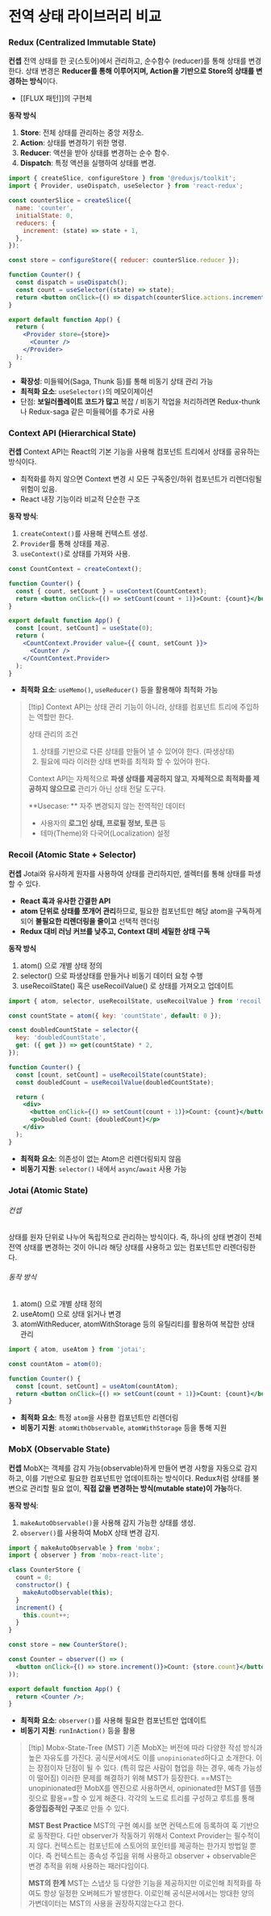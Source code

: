 # 전역 상태 라이브러리 비교

### Redux (Centralized Immutable State)

**컨셉**
전역 상태를 한 곳(스토어)에서 관리하고, 순수함수 (reducer)를 통해 상태를 변경한다. 상태 변경은 **Reducer를 통해 이루어지며, Action을 기반으로 Store의 상태를 변경하는 방식**이다.

- [[FLUX 패턴]]의 구현체

**동작 방식**
1. **Store**: 전체 상태를 관리하는 중앙 저장소.
2. **Action**: 상태를 변경하기 위한 명령.
3. **Reducer**: 액션을 받아 상태를 변경하는 순수 함수.
4. **Dispatch**: 특정 액션을 실행하여 상태를 변경.

```jsx
import { createSlice, configureStore } from '@reduxjs/toolkit';
import { Provider, useDispatch, useSelector } from 'react-redux';

const counterSlice = createSlice({
  name: 'counter',
  initialState: 0,
  reducers: {
    increment: (state) => state + 1,
  },
});

const store = configureStore({ reducer: counterSlice.reducer });

function Counter() {
  const dispatch = useDispatch();
  const count = useSelector((state) => state);
  return <button onClick={() => dispatch(counterSlice.actions.increment())}>Count: {count}</button>;
}

export default function App() {
  return (
    <Provider store={store}>
      <Counter />
    </Provider>
  );
}
```

- **확장성**: 미들웨어(Saga, Thunk 등)를 통해 비동기 상태 관리 가능  
- **최적화 요소**: `useSelector()`의 메모이제이션
- 단점: **보일러플레이트 코드가 많고** 복잡 / 비동기 작업을 처리하려면 Redux-thunk나 Redux-saga 같은 미들웨어를 추가로 사용

### Context API (Hierarchical State)

**컨셉** 
Context API는 React의 기본 기능을 사용해 컴포넌트 트리에서 상태를 공유하는 방식이다.
- 최적화를 하지 않으면 Context 변경 시 모든 구독중인/하위 컴포넌트가 리렌더링될 위험이 있음.
- React 내장 기능이라 비교적 단순한 구조

**동작 방식**:

1. `createContext()`를 사용해 컨텍스트 생성.
2. `Provider`를 통해 상태를 제공.
3. `useContext()`로 상태를 가져와 사용.

```jsx
const CountContext = createContext();

function Counter() {
  const { count, setCount } = useContext(CountContext);
  return <button onClick={() => setCount(count + 1)}>Count: {count}</button>;
}

export default function App() {
  const [count, setCount] = useState(0);
  return (
    <CountContext.Provider value={{ count, setCount }}>
      <Counter />
    </CountContext.Provider>
  );
}
```

- **최적화 요소**: `useMemo()`, `useReducer()` 등을 활용해야 최적화 가능

>[!tip] Context API는 상태 관리 기능이 아니라, 상태를 컴포넌트 트리에 주입하는 역할만 한다.
>
>
>상태 관리의 조건
>
>1. 상태를 기반으로 다른 상태를 만들어 낼 수 있어야 한다. (파생상태) 
>2. 필요에 따라 이러한 상태 변화를 최적화 할 수 있어야 한다. 
>
>Context API는 자체적으로 **파생 상태를 제공하지 않고**, **자체적으로 최적화를 제공하지 않으므로** 관리가 아닌 상태 전달 도구다. 
>
>**Usecase: **
>자주 변경되지 않는 전역적인 데이터
>- 사용자의 **로그인 상태, 프로필 정보, 토큰** 등
>- 테마(Theme)와 다국어(Localization) 설정


### Recoil (Atomic State + Selector)

**컨셉**
Jotai와 유사하게 원자를 사용하여 상태를 관리하지만, 셀렉터를 통해 상태를 파생할 수 있다.
- **React 훅과 유사한 간결한 API**
- **atom 단위로 상태를 쪼개어 관리**하므로, 필요한 컴포넌트만 해당 atom을 구독하게 되어 **불필요한 리렌더링을 줄이고** 선택적 렌더링
- **Redux 대비 러닝 커브를 낮추고, Context 대비 세밀한 상태 구독**

**동작 방식**
1. atom() 으로 개별 상태 정의
2. selector() 으로 파생상태를 만들거나 비동기 데이터 요청 수행
3. useRecoilState() 혹은 useRecoilValue() 로 상태를 가져오고 업데이트

```jsx
import { atom, selector, useRecoilState, useRecoilValue } from 'recoil';

const countState = atom({ key: 'countState', default: 0 });

const doubledCountState = selector({
  key: 'doubledCountState',
  get: ({ get }) => get(countState) * 2,
});

function Counter() {
  const [count, setCount] = useRecoilState(countState);
  const doubledCount = useRecoilValue(doubledCountState);

  return (
    <div>
      <button onClick={() => setCount(count + 1)}>Count: {count}</button>
      <p>Doubled Count: {doubledCount}</p>
    </div>
  );
}
```

- **최적화 요소**: 의존성이 없는 Atom은 리렌더링되지 않음  
- **비동기 지원**: `selector()` 내에서 `async`/`await` 사용 가능

### Jotai (Atomic State)

###### 컨셉
상태를 원자 단위로 나누어 독립적으로 관리하는 방식이다. 즉, 하나의 상태 변경이 전체 전역 상태를 변경하는 것이 아니라 해당 상태를 사용하고 있는 컴포넌트만 리렌더링한다.

###### 동작 방식
1. atom() 으로 개별 상태 정의
2. useAtom() 으로 상태 읽거나 변경
3. atomWithReducer, atomWithStorage 등의 유틸리티를 활용하여 복잡한 상태 관리

```jsx
import { atom, useAtom } from 'jotai';

const countAtom = atom(0);

function Counter() {
  const [count, setCount] = useAtom(countAtom);
  return <button onClick={() => setCount(count + 1)}>Count: {count}</button>;
}
```

- **최적화 요소**: 특정 `atom`을 사용한 컴포넌트만 리렌더링  
- **비동기 지원**: `atomWithObservable`, `atomWithStorage` 등을 통해 지원


### MobX (Observable State)

**컨셉**
MobX는 객체를 감지 가능(observable)하게 만들어 변경 사항을 자동으로 감지하고, 이를 기반으로 필요한 컴포넌트만 업데이트하는 방식이다. Redux처럼 상태를 불변으로 관리할 필요 없이, **직접 값을 변경하는 방식(mutable state)이 가능**하다.

**동작 방식**:

1. `makeAutoObservable()`을 사용해 감지 가능한 상태를 생성.
2. `observer()`를 사용하여 MobX 상태 변경 감지.

```jsx
import { makeAutoObservable } from 'mobx';
import { observer } from 'mobx-react-lite';

class CounterStore {
  count = 0;
  constructor() {
    makeAutoObservable(this);
  }
  increment() {
    this.count++;
  }
}

const store = new CounterStore();

const Counter = observer(() => (
  <button onClick={() => store.increment()}>Count: {store.count}</button>
));

export default function App() {
  return <Counter />;
}
```

- **최적화 요소**: `observer()`를 사용해 필요한 컴포넌트만 업데이트  
- **비동기 지원**: `runInAction()` 등을 활용


> [!tip] Mobx-State-Tree (MST)
> 기존 MobX는 버전에 따라 다양한 작성 방식과 높은 자유도를 가진다. 공식문서에서도 이를 `unopinionated`하다고 소개한다. 이는 장점이자 단점이 될 수 있다. (특히 많은 사람이 협업을 하는 경우, 예측 가능성이 떨어짐)
>이러한 문제를 해결하기 위해 MST가 등장한다. ==MST는 unopinionated한 MobX를 엔진으로 사용하면서, opinionated한 MST를 템플릿으로 활용==할 수 있게 해준다. 각각의 노드로 트리를 구성하고 루트를 통해 **중앙집중적인 구조**로 만들 수 있다.
>
>**MST Best Practice**
>MST의 구현 예시를 보면 컨텍스트에 등록하여 훅 기반으로 동작한다. 다만 observer가 작동하기 위해서 Context Provider는 필수적이지 않다. 컨텍스트는 컴포넌트에 스토어의 포인터를 제공하는 한가지 방법일 뿐이다. 즉 컨텍스트는 종속성 주입을 위해 사용하고 observer + observable은 변경 추적을 위해 사용하는 패러다임이다.
>
>**MST의 한계**
>MST는 스냅샷 등 다양한 기능을 제공하지만 이로인해 최적화를 하여도 항상 일정한 오버헤드가 발생한다. 이로인해 공식문서에서는 방대한 양의 가변데이터는 MST의 사용을 권장하지않는다고 한다.



